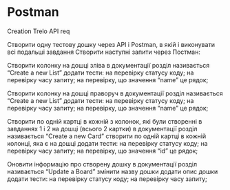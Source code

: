 # Postman
Creation Trelo API req

Створити одну тестову дошку через API i Postman, в якій і виконувати всі подальші завдання
Створити наступні запити через Постман:

Створити колонку на дошці зліва в документації розділ називається “Create a new List” додати тести: на перевірку статусу коду; на перевірку часу запиту; на перевірку, що значення “name” це рядок;

Створити колонку на дошці праворуч в документації розділ називається “Create a new List” додати тести: на перевірку статусу коду; на перевірку часу запиту; на перевірку, що значення “name” це рядок;

Створити по одній картці в кожній з колонок, які були створенні в завданнях 1 і 2 на дошці (всього 2 картки) в документації розділ називається “Create a new Card” створити по одній картці в кожній колонці, яка є на дошці додати тести: на перевірку статусу коду; на перевірку часу запиту; на перевірку, що значення “id” це рядок;

Оновити інформацію про створену дошку в документації розділ називається “Update a Board” змінити назву дошки додати опис дошки додати тести: на перевірку статусу коду; на перевірку часу запиту;
